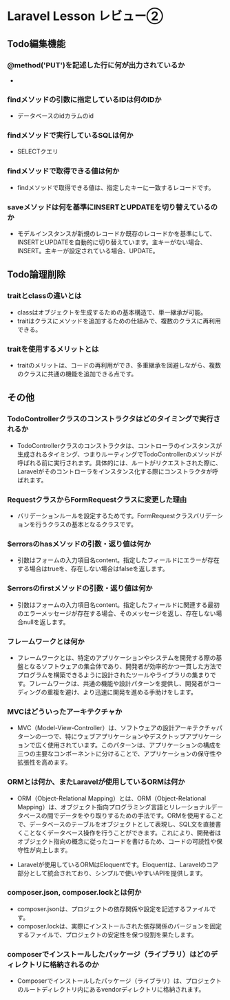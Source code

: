 # Laravel Lesson レビュー②

## Todo編集機能

### @method('PUT')を記述した行に何が出力されているか
- <input type="hidden" name="_method" value="PUT">

### findメソッドの引数に指定しているIDは何のIDか
- データベースのidカラムのid

### findメソッドで実行しているSQLは何か
- SELECTクエリ

### findメソッドで取得できる値は何か
- findメソッドで取得できる値は、指定したキーに一致するレコードです。

### saveメソッドは何を基準にINSERTとUPDATEを切り替えているのか
- モデルインスタンスが新規のレコードか既存のレコードかを基準にして、INSERTとUPDATEを自動的に切り替えています。主キーがない場合、INSERT。主キーが設定されている場合、UPDATE。

## Todo論理削除

### traitとclassの違いとは
- classはオブジェクトを生成するための基本構造で、単一継承が可能。
- traitはクラスにメソッドを追加するための仕組みで、複数のクラスに再利用できる。

### traitを使用するメリットとは
- traitのメリットは、コードの再利用ができ、多重継承を回避しながら、複数のクラスに共通の機能を追加できる点です。


## その他

### TodoControllerクラスのコンストラクタはどのタイミングで実行されるか
- TodoControllerクラスのコンストラクタは、コントローラのインスタンスが生成されるタイミング、つまりルーティングでTodoControllerのメソッドが呼ばれる前に実行されます。具体的には、ルートがリクエストされた際に、Laravelがそのコントローラをインスタンス化する際にコンストラクタが呼ばれます。


### RequestクラスからFormRequestクラスに変更した理由
- バリデーションルールを設定するためです。FormRequestクラスバリデーションを行うクラスの基本となるクラスです。

### $errorsのhasメソッドの引数・返り値は何か
- 引数はフォームの入力項目名content。指定したフィールドにエラーが存在する場合はtrueを、存在しない場合はfalseを返します。


### $errorsのfirstメソッドの引数・返り値は何か
- 引数はフォームの入力項目名content。指定したフィールドに関連する最初のエラーメッセージが存在する場合、そのメッセージを返し、存在しない場合nullを返します。

### フレームワークとは何か
- フレームワークとは、特定のアプリケーションやシステムを開発する際の基盤となるソフトウェアの集合体であり、開発者が効率的かつ一貫した方法でプログラムを構築できるように設計されたツールやライブラリの集まりです。フレームワークは、共通の機能や設計パターンを提供し、開発者がコーディングの重複を避け、より迅速に開発を進める手助けをします。


### MVCはどういったアーキテクチャか
- MVC（Model-View-Controller）は、ソフトウェアの設計アーキテクチャパターンの一つで、特にウェブアプリケーションやデスクトップアプリケーションで広く使用されています。このパターンは、アプリケーションの構成を三つの主要なコンポーネントに分けることで、アプリケーションの保守性や拡張性を高めます。


### ORMとは何か、またLaravelが使用しているORMは何か
- ORM（Object-Relational Mapping）とは、ORM（Object-Relational Mapping）は、オブジェクト指向プログラミング言語とリレーショナルデータベースの間でデータをやり取りするための手法です。ORMを使用することで、データベースのテーブルをオブジェクトとして表現し、SQL文を直接書くことなくデータベース操作を行うことができます。これにより、開発者はオブジェクト指向の概念に従ったコードを書けるため、コードの可読性や保守性が向上します。

- Laravelが使用しているORMはEloquentです。Eloquentは、Laravelのコア部分として統合されており、シンプルで使いやすいAPIを提供します。


### composer.json, composer.lockとは何か
- composer.jsonは、プロジェクトの依存関係や設定を記述するファイルです。
- composer.lockは、実際にインストールされた依存関係のバージョンを固定するファイルで、プロジェクトの安定性を保つ役割を果たします。


### composerでインストールしたパッケージ（ライブラリ）はどのディレクトリに格納されるのか
- Composerでインストールしたパッケージ（ライブラリ）は、プロジェクトのルートディレクトリ内にあるvendorディレクトリに格納されます。
